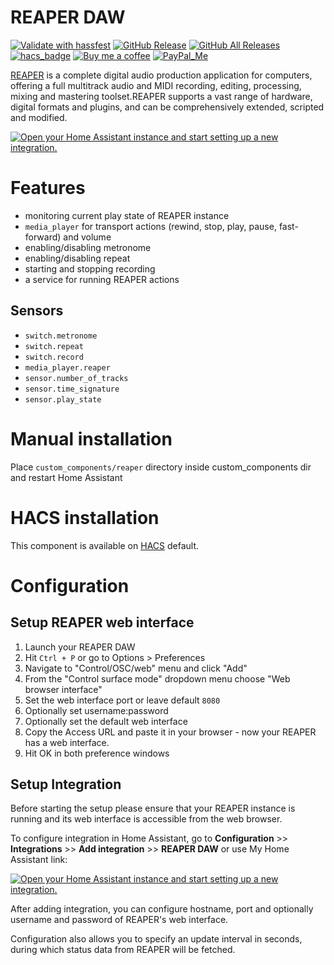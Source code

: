 # REAPER DAW

[![Validate with hassfest](https://github.com/kubawolanin/ha-reaper/actions/workflows/hassfest.yml/badge.svg)](https://github.com/kubawolanin/ha-reaper/actions/workflows/hassfest.yml)
[![GitHub Release][releases-shield]][releases]
[![GitHub All Releases][downloads-total-shield]][releases]
[![hacs_badge][hacs-shield]][hacs]
[![Buy me a coffee][buy-me-a-coffee-shield]][buy-me-a-coffee]
[![PayPal_Me][paypal-me-shield]][paypal-me]

[REAPER](https://www.reaper.fm/) is a complete digital audio production application for computers, offering a full multitrack audio and MIDI recording, editing, processing, mixing and mastering toolset.REAPER supports a vast range of hardware, digital formats and plugins, and can be comprehensively extended, scripted and modified.

[![Open your Home Assistant instance and start setting up a new integration.](https://my.home-assistant.io/badges/config_flow_start.svg)](https://my.home-assistant.io/redirect/config_flow_start/?domain=reaper)

# Features

- monitoring current play state of REAPER instance
- `media_player` for transport actions (rewind, stop, play, pause, fast-forward) and volume
- enabling/disabling metronome
- enabling/disabling repeat
- starting and stopping recording
- a service for running REAPER actions

## Sensors

- `switch.metronome`
- `switch.repeat`
- `switch.record`
- `media_player.reaper`
- `sensor.number_of_tracks`
- `sensor.time_signature`
- `sensor.play_state`

# Manual installation

Place `custom_components/reaper` directory inside custom_components dir and restart Home Assistant

# HACS installation

This component is available on [HACS](https://hacs.xyz) default.

# Configuration

## Setup REAPER web interface

1. Launch your REAPER DAW
1. Hit `Ctrl + P` or go to Options > Preferences
1. Navigate to "Control/OSC/web" menu and click "Add"
1. From the "Control surface mode" dropdown menu choose "Web browser interface"
1. Set the web interface port or leave default `8080`
1. Optionally set username:password
1. Optionally set the default web interface
1. Copy the Access URL and paste it in your browser - now your REAPER has a web interface.
1. Hit OK in both preference windows

## Setup Integration

Before starting the setup please ensure that your REAPER instance is running and its web interface is accessible from the web browser.

To configure integration in Home Assistant, go to **Configuration** >> **Integrations** >> **Add integration** >> **REAPER DAW** or use My Home Assistant link:

[![Open your Home Assistant instance and start setting up a new integration.](https://my.home-assistant.io/badges/config_flow_start.svg)](https://my.home-assistant.io/redirect/config_flow_start/?domain=reaper)

After adding integration, you can configure hostname, port and optionally username and password of REAPER's web interface.

Configuration also allows you to specify an update interval in seconds, during which status data from REAPER will be fetched.

[releases]: https://github.com/kubawolanin/ha-reaper/releases
[releases-shield]: https://img.shields.io/github/release/kubawolanin/ha-reaper.svg?style=popout
[downloads-total-shield]: https://img.shields.io/github/downloads/kubawolanin/ha-reaper/total
[buy-me-a-coffee-shield]: https://img.shields.io/static/v1.svg?label=%20&message=Buy%20me%20a%20coffee&color=6f4e37&logo=buy%20me%20a%20coffee&logoColor=white
[hacs-shield]: https://img.shields.io/badge/HACS-Default-orange.svg
[hacs]: https://hacs.xyz/docs/default_repositories
[buy-me-a-coffee]: https://www.buymeacoffee.com/kubawolanin
[paypal-me-shield]: https://img.shields.io/static/v1.svg?label=%20&message=PayPal.Me&logo=paypal
[paypal-me]: https://www.paypal.me/kubawolanin
